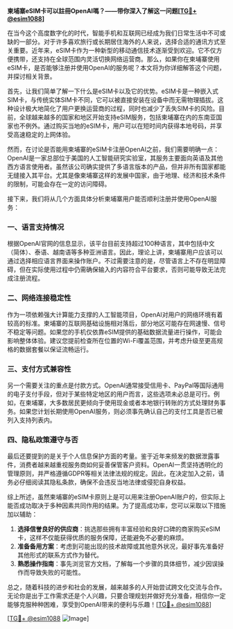 **柬埔寨eSIM卡可以註冊OpenAI嗎？——带你深入了解这一问题[[TG💪+ @esim1088](https://t.me/s/esim1088)]**

在当今这个高度数字化的时代，智能手机和互联网已经成为我们日常生活中不可或缺的一部分。对于许多喜欢旅行或长期居住海外的人来说，选择合适的通讯方式至关重要。近年来，eSIM卡作为一种新型的移动通信技术逐渐受到欢迎。它不仅方便携带，还支持在全球范围内灵活切换网络运营商。那么，如果你在柬埔寨使用eSIM卡，是否能够注册并使用OpenAI的服务呢？本文将为你详细解答这个问题，并探讨相关背景。

首先，让我们简单了解一下什么是eSIM卡以及它的优势。eSIM卡是一种嵌入式SIM卡，与传统实体SIM卡不同，它可以被直接安装在设备中而无需物理插拔。这种设计极大地简化了用户更换运营商的过程，同时也减少了丢失SIM卡的风险。目前，全球越来越多的国家和地区开始支持eSIM服务，包括柬埔寨在内的东南亚国家也不例外。通过购买当地的eSIM卡，用户可以在短时间内获得本地号码，并享受高速稳定的上网体验。

然而，在讨论是否能用柬埔寨的eSIM卡注册OpenAI之前，我们需要明确一点：OpenAI是一家总部位于美国的人工智能研究实验室，其服务主要面向英语及其他西方语言使用者。虽然该公司确实提供了多语言版本的产品，但并非所有国家都能无缝接入其平台。尤其是像柬埔寨这样的发展中国家，由于地理、经济和技术条件的限制，可能会存在一定的访问障碍。

接下来，我们将从几个方面具体分析柬埔寨用户能否顺利注册并使用OpenAI服务：

### 一、语言支持情况

根据OpenAI官网的信息显示，该平台目前支持超过100种语言，其中包括中文（简体）、泰语、越南语等多种亚洲语言。因此，理论上讲，柬埔寨用户应该可以通过选择相应语言界面来操作账户。不过需要注意的是，尽管语言上不存在明显障碍，但在实际使用过程中仍需确保输入的内容符合平台要求，否则可能导致无法完成注册流程。

### 二、网络连接稳定性

作为一项依赖强大计算能力支撑的人工智能项目，OpenAI对用户的网络环境有着较高的标准。柬埔寨的互联网基础设施相对落后，部分地区可能存在网速慢、信号不稳定等问题。如果您的手机仅依靠eSIM提供的基础数据流量进行操作，可能会影响整体体验。建议您提前检查所在位置的Wi-Fi覆盖范围，并考虑升级至更高规格的数据套餐以保证流畅运行。

### 三、支付方式兼容性

另一个需要关注的重点是付款方式。OpenAI通常接受信用卡、PayPal等国际通用的电子支付手段，但对于某些特定地区的用户而言，这些选项未必总是可行。例如，在柬埔寨，大多数居民更倾向于使用现金或者本地银行转账的方式处理财务事务。如果您计划长期使用OpenAI服务，则必须事先确认自己的支付工具是否已被列入支持列表内。

### 四、隐私政策遵守与否

最后还要提到的是关于个人信息保护方面的考量。鉴于近年来频发的数据泄露事件，消费者越来越重视服务商如何妥善保管客户资料。OpenAI一贯坚持透明化的管理原则，并严格遵循GDPR等相关法律法规的规定。因此，在决定加入之前，请务必仔细阅读其隐私条款，确保不会违反当地法律或侵犯自身权益。

综上所述，虽然柬埔寨的eSIM卡原则上是可以用来注册OpenAI账户的，但实际上能否成功取决于多种因素共同作用的结果。为了提高成功率，您可以采取以下措施加以辅助：

1. **选择信誉良好的供应商**：挑选那些拥有丰富经验和良好口碑的商家购买eSIM卡，这样不仅能获得优质的服务保障，还能避免不必要的麻烦。
2. **准备备用方案**：考虑到可能出现的技术故障或其他意外状况，最好事先准备好其他形式的联系方式作为替代。
3. **熟悉操作指南**：事先浏览官方文档，了解每一个步骤的具体细节，减少因误操作而导致失败的可能性。

总之，随着科技的进步和社会的发展，越来越多的人开始尝试跨文化交流与合作。无论你是出于工作需求还是个人兴趣，只要合理规划并做好充分准备，相信你一定能够克服种种困难，享受到OpenAI带来的便利与乐趣！[[TG💪+ @esim1088](https://t.me/s/esim1088)]

[[TG💪+ @esim1088](https://t.me/s/esim1088) ![Image](https://i.postimg.cc/4NQfJmqS/Snipaste-2025-05-13-00-14-12.png)]